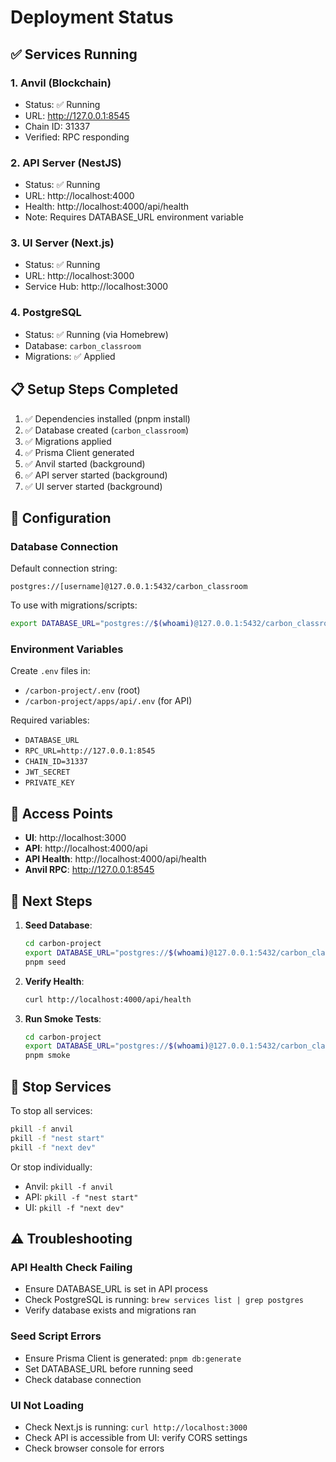 # Deployment Status

## ✅ Services Running

### 1. **Anvil (Blockchain)**
- Status: ✅ Running
- URL: http://127.0.0.1:8545
- Chain ID: 31337
- Verified: RPC responding

### 2. **API Server (NestJS)**
- Status: ✅ Running  
- URL: http://localhost:4000
- Health: http://localhost:4000/api/health
- Note: Requires DATABASE_URL environment variable

### 3. **UI Server (Next.js)**
- Status: ✅ Running
- URL: http://localhost:3000
- Service Hub: http://localhost:3000

### 4. **PostgreSQL**
- Status: ✅ Running (via Homebrew)
- Database: `carbon_classroom`
- Migrations: ✅ Applied

## 📋 Setup Steps Completed

1. ✅ Dependencies installed (pnpm install)
2. ✅ Database created (`carbon_classroom`)
3. ✅ Migrations applied
4. ✅ Prisma Client generated
5. ✅ Anvil started (background)
6. ✅ API server started (background)
7. ✅ UI server started (background)

## 🔧 Configuration

### Database Connection
Default connection string:
```
postgres://[username]@127.0.0.1:5432/carbon_classroom
```

To use with migrations/scripts:
```bash
export DATABASE_URL="postgres://$(whoami)@127.0.0.1:5432/carbon_classroom"
```

### Environment Variables
Create `.env` files in:
- `/carbon-project/.env` (root)
- `/carbon-project/apps/api/.env` (for API)

Required variables:
- `DATABASE_URL`
- `RPC_URL=http://127.0.0.1:8545`
- `CHAIN_ID=31337`
- `JWT_SECRET`
- `PRIVATE_KEY`

## 🚀 Access Points

- **UI**: http://localhost:3000
- **API**: http://localhost:4000/api
- **API Health**: http://localhost:4000/api/health
- **Anvil RPC**: http://127.0.0.1:8545

## 📝 Next Steps

1. **Seed Database**:
   ```bash
   cd carbon-project
   export DATABASE_URL="postgres://$(whoami)@127.0.0.1:5432/carbon_classroom"
   pnpm seed
   ```

2. **Verify Health**:
   ```bash
   curl http://localhost:4000/api/health
   ```

3. **Run Smoke Tests**:
   ```bash
   cd carbon-project
   export DATABASE_URL="postgres://$(whoami)@127.0.0.1:5432/carbon_classroom"
   pnpm smoke
   ```

## 🛑 Stop Services

To stop all services:
```bash
pkill -f anvil
pkill -f "nest start"
pkill -f "next dev"
```

Or stop individually:
- Anvil: `pkill -f anvil`
- API: `pkill -f "nest start"`  
- UI: `pkill -f "next dev"`

## ⚠️ Troubleshooting

### API Health Check Failing
- Ensure DATABASE_URL is set in API process
- Check PostgreSQL is running: `brew services list | grep postgres`
- Verify database exists and migrations ran

### Seed Script Errors
- Ensure Prisma Client is generated: `pnpm db:generate`
- Set DATABASE_URL before running seed
- Check database connection

### UI Not Loading
- Check Next.js is running: `curl http://localhost:3000`
- Check API is accessible from UI: verify CORS settings
- Check browser console for errors

